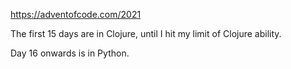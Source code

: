 https://adventofcode.com/2021

The first 15 days are in Clojure, until I hit my limit of Clojure ability.

Day 16 onwards is in Python.

